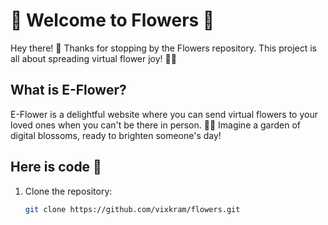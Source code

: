 # 🌸 Welcome to Flowers 🌼

Hey there! 👋 Thanks for stopping by the Flowers repository. This project is all about spreading virtual flower joy! 🌺💐

## What is E-Flower?

E-Flower is a delightful website where you can send virtual flowers to your loved ones when you can't be there in person. 🌷✨ Imagine a garden of digital blossoms, ready to brighten someone's day!

## Here is code 🚀

1. Clone the repository:
   ```bash
   git clone https://github.com/vixkram/flowers.git
